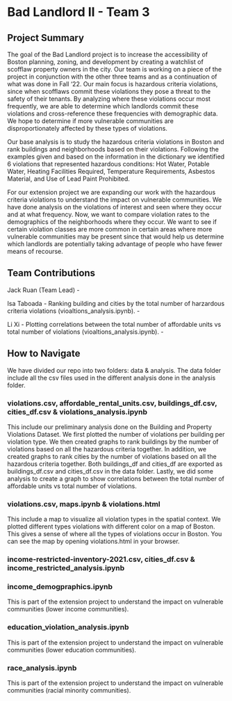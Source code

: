 # Bad Landlord II - Team 3

## Project Summary 

The goal of the Bad Landlord project is to increase the accessibility of Boston planning, zoning, and development by creating a watchlist of scofflaw property owners in the city. Our team is working on a piece of the project in conjunction with the other three teams and as a continuation of what was done in Fall ‘22. Our main focus is hazardous criteria violations, since when scofflaws commit these violations they pose a threat to the safety of their tenants. By analyzing where these violations occur most frequently, we are able to determine which landlords commit these violations and cross-reference these frequencies with demographic data. We hope to determine if more vulnerable communities are disproportionately affected by these types of violations.

Our base analysis is to study the hazardous criteria violations in Boston and rank buildings and neighborhoods based on their violations. Following the examples given and based on the information in the dictionary we identified 6 violations that represented hazardous conditions: Hot Water, Potable Water, Heating Facilities Required, Temperature Requirements, Asbestos Material, and Use of Lead Paint Prohibited.

For our extension project we are expanding our work with the hazardous criteria violations to understand the impact on vulnerable communities. We have done analysis on the violations of interest and seen where they occur and at what frequency. Now, we want to compare violation rates to the demographics of the neighborhoods where they occur. We want to see if certain violation classes are more common in certain areas where more vulnerable communities may be present since that would help us determine which landlords are potentially taking advantage of people who have fewer means of recourse.

## Team Contributions

Jack Ruan (Team Lead)
    - 

Isa Taboada
    - Ranking building and cities by the total number of harzardous criteria violations (vioaltions_analysis.ipynb).
    - 

Li Xi
    - Plotting correlations between the total number of affordable units vs total number of violations (vioaltions_analysis.ipynb).
     - 

## How to Navigate

We have divided our repo into two folders: data & analysis. The data folder include all the csv files used in the different analysis done in the analysis folder. 

### violations.csv, affordable_rental_units.csv, buildings_df.csv, cities_df.csv & violations_analysis.ipynb
This include our preliminary analysis done on the Building and Property Violations Dataset. We first plotted the number of violations per building per violation type. We then created graphs to rank buildings by the number of violations based on all the hazardous criteria together. In addition, we created graphs to rank cities by the number of violations based on all the hazardous criteria together. Both buildings_df and cities_df are exported as buildings_df.csv and cities_df.csv in the data folder. Lastly, we did some analysis to create a graph to show correlations between the total number of affordable units vs total number of violations. 

### violations.csv, maps.ipynb & violations.html
This include a map to visualize all violation types in the spatial context. We plotted different types violations with different color on a map of Boston. This gives a sense of where all the types of violations occur in Boston. You can see the map by opening violations.html in your browser.

### income-restricted-inventory-2021.csv, cities_df.csv & income_restricted_analysis.ipynb


### income_demogpraphics.ipynb
This is part of the extension project to understand the impact on vulnerable communities (lower income communities). 

### education_violation_analysis.ipynb
This is part of the extension project to understand the impact on vulnerable communities (lower education communities).

### race_analysis.ipynb
This is part of the extension project to understand the impact on vulnerable communities (racial minority communities).
